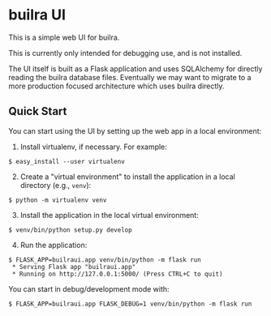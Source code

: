 # builra UI

This is a simple web UI for builra.

This is currently only intended for debugging use, and is not installed.

The UI itself is built as a Flask application and uses SQLAlchemy for directly
reading the builra database files. Eventually we may want to migrate to a more
production focused architecture which uses builra directly.

## Quick Start

You can start using the UI by setting up the web app in a local environment:

1. Install virtualenv, if necessary. For example:

~~~shell
$ easy_install --user virtualenv
~~~

2. Create a "virtual environment" to install the application in a local
   directory (e.g., `venv`):

~~~shell
$ python -m virtualenv venv
~~~

3. Install the application in the local virtual environment:

~~~shell
$ venv/bin/python setup.py develop
~~~

4. Run the application:

~~~shell
$ FLASK_APP=builraui.app venv/bin/python -m flask run
 * Serving Flask app "builraui.app"
 * Running on http://127.0.0.1:5000/ (Press CTRL+C to quit)
~~~

You can start in debug/development mode with:
~~~shell
$ FLASK_APP=builraui.app FLASK_DEBUG=1 venv/bin/python -m flask run
~~~
